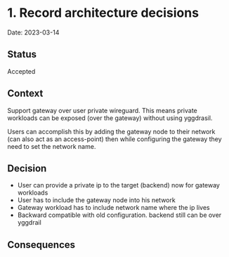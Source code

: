# 1. Record architecture decisions

Date: 2023-03-14

## Status

Accepted

## Context

Support gateway over user private wireguard. This means private workloads can be exposed (over the gateway) without using
yggdrasil.

Users can accomplish this by adding the gateway node to their network (can also act as an access-point) then while configuring
the gateway they need to set the network name.

## Decision

- User can provide a private ip to the target (backend) now for gateway workloads
- User has to include the gateway node into his network
- Gateway workload has to include network name where the ip lives
- Backward compatible with old configuration. backend still can be over yggdrail

## Consequences
